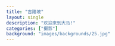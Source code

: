 ```yaml
---
title: "吉隆坡"
layout: single
description: "欢迎来到大马!"
categories: ["摄影"]
background: "images/backgrounds/25.jpg"
---
```

